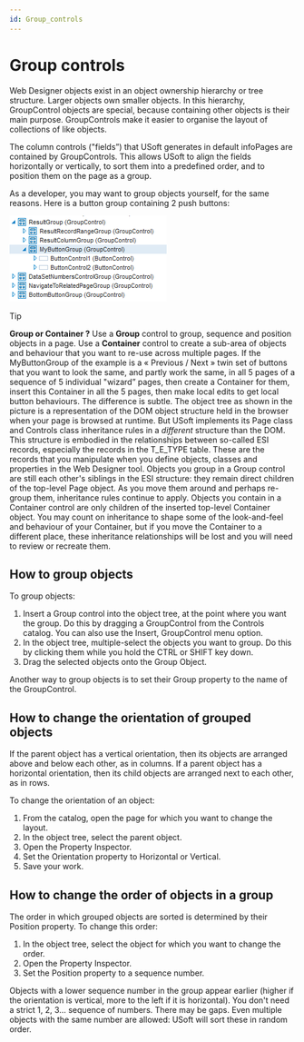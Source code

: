 ```yaml
---
id: Group_controls
---
```


# Group controls

Web Designer objects exist in an object ownership hierarchy or tree structure. Larger objects own smaller objects. In this hierarchy, GroupControl objects are special, because containing other objects is their main purpose. GroupControls make it easier to organise the layout of collections of like objects.

The column controls ("fields”) that USoft generates in default infoPages are contained by GroupControls. This allows USoft to align the fields horizontally or vertically, to sort them into a predefined order, and to position them on the page as a group.

As a developer, you may want to group objects yourself, for the same reasons. Here is a button group containing 2 push buttons:

![](./assets/4066a55b-2c20-4e91-920a-b7b3c9c7464f.png)

> [!TIP]
> **Group or Container ?**
> Use a **Group** control to group, sequence and position objects in a page. Use a **Container** control to create a sub-area of objects and behaviour that you want to re-use across multiple pages. If the MyButtonGroup of the example is a « Previous / Next » twin set of buttons that you want to look the same, and partly work the same, in all 5 pages of a sequence of 5 individual "wizard” pages, then create a Container for them, insert this Container in all the 5 pages, then make local edits to get local button behaviours.
> The difference is subtle. The object tree as shown in the picture is a representation of the DOM object structure held in the browser when your page is browsed at runtime. But USoft implements its Page class and Controls class inheritance rules in a *different* structure than the DOM. This structure is embodied in the relationships between so-called ESI records, especially the records in the T_E_TYPE table. These are the records that you manipulate when you define objects, classes and properties in the Web Designer tool.
> Objects you group in a Group control are still each other's siblings in the ESI structure: they remain direct children of the top-level Page object. As you move them around and perhaps re-group them, inheritance rules continue to apply.
> Objects you contain in a Container control are only children of the inserted top-level Container object. You may count on inheritance to shape some of the look-and-feel and behaviour of your Container, but if you move the Container to a different place, these inheritance relationships will be lost and you will need to review or recreate them.

## How to group objects

To group objects:

1. Insert a Group control into the object tree, at the point where you want the group. Do this by dragging a GroupControl from the Controls catalog. You can also use the Insert, GroupControl menu option.
2. In the object tree, multiple-select the objects you want to group. Do this by clicking them while you hold the CTRL or SHIFT key down.
3. Drag the selected objects onto the Group Object.

Another way to group objects is to set their Group property to the name of the GroupControl.

## How to change the orientation of grouped objects

If the parent object has a vertical orientation, then its objects are arranged above and below each other, as in columns. If a parent object has a horizontal orientation, then its child objects are arranged next to each other, as in rows.

To change the orientation of an object:

1. From the catalog, open the page for which you want to change the layout.
2. In the object tree, select the parent object.
3. Open the Property Inspector.
4. Set the Orientation property to Horizontal or Vertical.
5. Save your work.

## How to change the order of objects in a group

The order in which grouped objects are sorted is determined by their Position property. To change this order:

1. In the object tree, select the object for which you want to change the order.
2. Open the Property Inspector.
3. Set the Position property to a sequence number.

Objects with a lower sequence number in the group appear earlier (higher if the orientation is vertical, more to the left if it is horizontal). You don't need a strict 1, 2, 3… sequence of numbers. There may be gaps. Even multiple objects with the same number are allowed: USoft will sort these in random order.